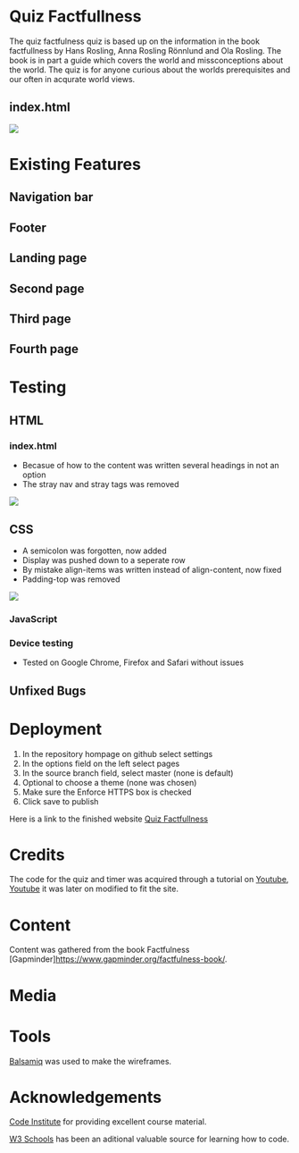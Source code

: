 # Quiz Factfullness

The quiz factfulness quiz is based up on the information in the book factfullness by Hans Rosling, Anna Rosling Rönnlund and Ola Rosling. The book is in part a guide which covers the world and missconceptions about the world.
The quiz is for anyone curious about the worlds prerequisites and our often in acqurate world views. 

## index.html

![](assets/images/why-balsamiq.jpg)

# Existing Features



## Navigation bar

## Footer 

## Landing page

## Second page



## Third page


## Fourth page


 # Testing

 ## HTML

 ### index.html 

 * Becasue of how to the content was written several headings in not an option
 * The stray nav and stray tags was removed

 ![](assets/images/index.html-w3c-validaton.jpg)

## CSS

* A semicolon was forgotten, now added
* Display was pushed down to a seperate row 
* By mistake align-items was written instead of align-content, now fixed
* Padding-top was removed

![](assets/images/css-w3c-validaton.jpg)

### JavaScript

### Device testing

* Tested on Google Chrome, Firefox and Safari without issues

## Unfixed Bugs


# Deployment

1. In the repository hompage on github select settings
2. In the options field on the left  select pages
3. In the source branch field, select master (none is default)
4. Optional to choose a theme (none was chosen)
5. Make sure the Enforce HTTPS box is checked
6. Click save to publish

 Here is a link to the finished website [Quiz Factfullness](https://carlssonoscar.github.io/quiz-factfullness/)

# Credits

The code for the quiz and timer was acquired through a tutorial on [Youtube](https://www.youtube.com/watch?v=pQr4O1OITJo&t=254s), [Youtube](https://www.youtube.com/watch?v=WUBhpSRS_fk&t=0s) it was later on modified to fit the site.      


# Content

Content was gathered from the book Factfulness [Gapminder]https://www.gapminder.org/factfulness-book/.

# Media

# Tools

 [Balsamiq](https://balsamiq.com/) was used to make the wireframes.

# Acknowledgements 

[Code Institute](https://codeinstitute.net) for providing excellent course material.

[W3 Schools](https://w3school.com) has been an aditional valuable source for learning how to code.
